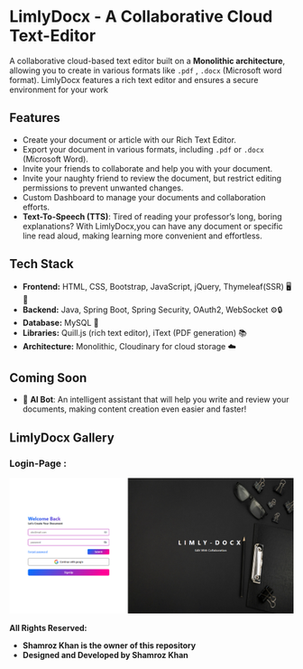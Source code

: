 # LimlyDocx - A Collaborative Cloud Text-Editor
A collaborative cloud-based text editor built on a **Monolithic architecture**, allowing you to create in
various formats like `.pdf` , `.docx` (Microsoft word format). LimlyDocx features a rich text editor and ensures a secure environment for your work
## Features

- Create your document or article with our Rich Text Editor.
- Export your document in various formats, including `.pdf` or `.docx` (Microsoft Word).
- Invite your friends to collaborate and help you with your document.
- Invite your naughty friend to review the document, but restrict editing permissions to prevent unwanted changes.
- Custom Dashboard to manage your documents and collaboration efforts.
- **Text-To-Speech (TTS)**: Tired of reading your professor’s long, boring explanations? With LimlyDocx,you can have any document or specific line read aloud, making learning more convenient and effortless.


## Tech Stack

- **Frontend:** HTML, CSS, Bootstrap, JavaScript, jQuery, Thymeleaf(SSR) 🖥️🎨
- **Backend:** Java, Spring Boot, Spring Security, OAuth2, WebSocket ⚙️🔒
- **Database:** MySQL 💾
- **Libraries:** Quill.js (rich text editor), iText (PDF generation) 📚
- **Architecture:**  Monolithic, Cloudinary for cloud storage ☁️  

## Coming Soon

- 🤖 **AI Bot**: An intelligent assistant that will help you write and review your documents, making content creation even easier and faster!

## LimlyDocx Gallery
### **Login-Page** :
![LimlyDocx](limlydocx/src/main/resources/static/img/login-img.png "LimlyDocx Login Form")

**All Rights Reserved:**
- **Shamroz Khan is the owner of this repository**
- **Designed and Developed by Shamroz Khan**
